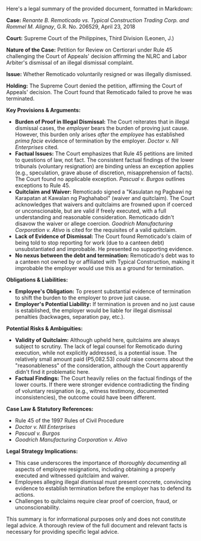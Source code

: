 Here's a legal summary of the provided document, formatted in Markdown:

**Case:** *Renante B. Remoticado vs. Typical Construction Trading Corp. and Rommel M. Alignay*, G.R. No. 206529, April 23, 2018

**Court:** Supreme Court of the Philippines, Third Division (Leonen, J.)

**Nature of the Case:** Petition for Review on Certiorari under Rule 45 challenging the Court of Appeals' decision affirming the NLRC and Labor Arbiter's dismissal of an illegal dismissal complaint.

**Issue:** Whether Remoticado voluntarily resigned or was illegally dismissed.

**Holding:** The Supreme Court denied the petition, affirming the Court of Appeals' decision.  The Court found that Remoticado failed to prove he was terminated.

**Key Provisions & Arguments:**

*   **Burden of Proof in Illegal Dismissal:** The Court reiterates that in illegal dismissal cases, the *employer* bears the burden of proving just cause. However, this burden only arises *after* the *employee* has established *prima facie* evidence of termination by the employer.  *Doctor v. NII Enterprises* cited.
*   **Factual Issues:** The Court emphasizes that Rule 45 petitions are limited to questions of law, not fact. The consistent factual findings of the lower tribunals (voluntary resignation) are binding unless an exception applies (e.g., speculation, grave abuse of discretion, misapprehension of facts). The Court found no applicable exception. *Pascual v. Burgos* outlines exceptions to Rule 45.
*   **Quitclaim and Waiver:** Remoticado signed a "Kasulatan ng Pagbawi ng Karapatan at Kawalan ng Paghahabol" (waiver and quitclaim).  The Court acknowledges that waivers and quitclaims are frowned upon if coerced or unconscionable, but are valid if freely executed, with a full understanding and reasonable consideration.  Remoticado didn't disavow the waiver or allege coercion. *Goodrich Manufacturing Corporation v. Ativo* is cited for the requisites of a valid quitclaim.
*   **Lack of Evidence of Dismissal:** The Court found Remoticado's claim of being told to stop reporting for work (due to a canteen debt) unsubstantiated and improbable. He presented no supporting evidence.
*   **No nexus between the debt and termination:** Remoticado's debt was to a canteen not owned by or affiliated with Typical Construction, making it improbable the employer would use this as a ground for termination.

**Obligations & Liabilities:**

*   **Employee's Obligation:** To present substantial evidence of termination to shift the burden to the employer to prove just cause.
*   **Employer's Potential Liability:** If termination is proven and no just cause is established, the employer would be liable for illegal dismissal penalties (backwages, separation pay, etc.).

**Potential Risks & Ambiguities:**

*   **Validity of Quitclaim:** Although upheld here, quitclaims are always subject to scrutiny. The lack of legal counsel for Remoticado during execution, while not explicitly addressed, is a potential issue. The relatively small amount paid (P5,082.53) *could* raise concerns about the "reasonableness" of the consideration, although the Court apparently didn't find it problematic here.
*   **Factual Findings:** The Court heavily relies on the factual findings of the lower courts. If there were stronger evidence contradicting the finding of voluntary resignation (e.g., witness testimony, documented inconsistencies), the outcome could have been different.

**Case Law & Statutory References:**

*   Rule 45 of the 1997 Rules of Civil Procedure
*   *Doctor v. NII Enterprises*
*   *Pascual v. Burgos*
*   *Goodrich Manufacturing Corporation v. Ativo*

**Legal Strategy Implications:**

*   This case underscores the importance of *thoroughly documenting* all aspects of employee resignations, including obtaining a properly executed and witnessed quitclaim and waiver.
*   Employees alleging illegal dismissal must present concrete, convincing evidence to establish termination before the employer has to defend its actions.
*   Challenges to quitclaims require clear proof of coercion, fraud, or unconscionability.

This summary is for informational purposes only and does not constitute legal advice. A thorough review of the full document and relevant facts is necessary for providing specific legal advice.
